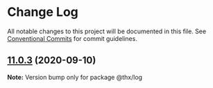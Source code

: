 # Change Log

All notable changes to this project will be documented in this file.
See [Conventional Commits](https://conventionalcommits.org) for commit guidelines.

## [11.0.3](https://github.com/thr-consulting/thr-addons/compare/@thx/log@11.0.2...@thx/log@11.0.3) (2020-09-10)

**Note:** Version bump only for package @thx/log
